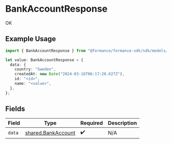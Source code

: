 # BankAccountResponse

OK

## Example Usage

```typescript
import { BankAccountResponse } from "@formance/formance-sdk/sdk/models/shared";

let value: BankAccountResponse = {
  data: {
    country: "Sweden",
    createdAt: new Date("2024-03-16T06:17:20.627Z"),
    id: "<id>",
    name: "<value>",
  },
};
```

## Fields

| Field                                                           | Type                                                            | Required                                                        | Description                                                     |
| --------------------------------------------------------------- | --------------------------------------------------------------- | --------------------------------------------------------------- | --------------------------------------------------------------- |
| `data`                                                          | [shared.BankAccount](../../../sdk/models/shared/bankaccount.md) | :heavy_check_mark:                                              | N/A                                                             |